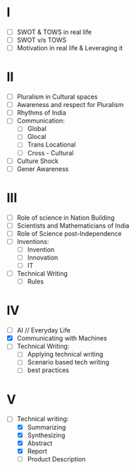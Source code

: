 # I
- [ ] SWOT & TOWS in real life
- [ ] SWOT v/s TOWS
- [ ] Motivation in real life & Leveraging it

# II
- [ ] Pluralism in Cultural spaces
- [ ] Awareness and respect for Pluralism
- [ ] Rhythms of India
- [ ] Communication:
	- [ ] Global
	- [ ] Glocal
	- [ ] Trans Locational
	- [ ] Cross - Cultural
- [ ] Culture Shock
- [ ] Gener Awareness

# III
- [ ] Role of science in Nation Building
- [ ] Scientists and Mathematicians of India
- [ ] Role of Science post-Independence 
- [ ] Inventions:
	- [ ] Invention
	- [ ] Innovation
	- [ ] IT
- [ ] Technical Writing
	- [ ] Rules

# IV
- [ ] AI // Everyday Life
- [x] Communicating with Machines
- [ ] Technical Writing:
	- [ ] Applying technical writing
	- [ ] Scenario based tech writing
	- [ ] best practices

# V
- [ ] Technical writing:
	- [x] Summarizing
	- [x] Synthesizing
	- [x] Abstract
	- [x] Report
	- [ ] Product Description

